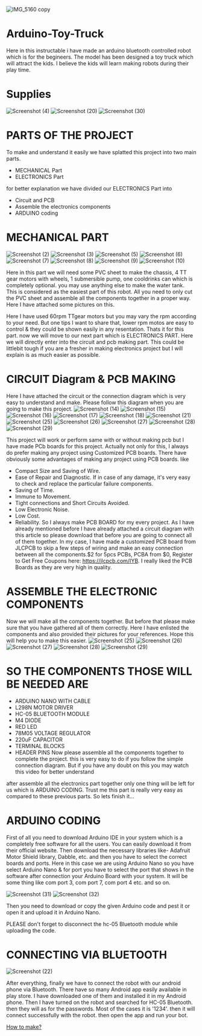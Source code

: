 ![IMG_5160 copy](https://user-images.githubusercontent.com/79990158/206907915-6d815878-6ab4-4279-b4b3-8bad848b99c9.jpg)

# Arduino-Toy-Truck
Here in this instructable i have made an arduino bluetooth controlled robot which is for the begineers. The model has been designed a toy truck which will attract the kids. I believe the kids will learn making robots during their play time.
# Supplies
![Screenshot (4)](https://user-images.githubusercontent.com/79990158/206906890-bd80428f-70f4-427c-890a-3a5051372992.png)
![Screenshot (20)](https://user-images.githubusercontent.com/79990158/206906893-3149f795-6b97-44fc-9fcb-36d0bfdcd6d9.png)
![Screenshot (30)](https://user-images.githubusercontent.com/79990158/206906894-de174424-f05f-4da9-960f-5ad2c75f0f38.png)

# PARTS OF THE PROJECT
To make and understand it easily we have splatted this project into two main parts.

* MECHANICAL Part
* ELECTRONICS Part

for better explanation we have divided our ELECTRONICS Part into

* Circuit and PCB
* Assemble the electronics components
* ARDUINO coding

# MECHANICAL PART
![Screenshot (2)](https://user-images.githubusercontent.com/79990158/206907180-e0564647-5d9f-47d3-9c3f-3dbc90095b30.png)
![Screenshot (3)](https://user-images.githubusercontent.com/79990158/206907189-99231c35-44b9-4ff6-8124-1f5d01ae4720.png)
![Screenshot (5)](https://user-images.githubusercontent.com/79990158/206907192-35defe82-bb02-464a-960f-7af826a2bd44.png)
![Screenshot (6)](https://user-images.githubusercontent.com/79990158/206907197-7d28e561-5704-42ba-ab9c-596a524fe624.png)
![Screenshot (7)](https://user-images.githubusercontent.com/79990158/206907201-67b6a95a-ee63-4f08-ade3-233765d9e252.png)
![Screenshot (8)](https://user-images.githubusercontent.com/79990158/206907205-485c9757-ae7f-4916-87eb-c9d5ba28e8b0.png)
![Screenshot (9)](https://user-images.githubusercontent.com/79990158/206907207-12300592-960c-435f-80de-6420717ee124.png)
![Screenshot (10)](https://user-images.githubusercontent.com/79990158/206907208-0df3e7ea-1551-4bf5-8495-70cefae89d3d.png)

Here in this part we will need some PVC sheet to make the chassis, 4 TT gear motors with wheels, 1 submersible pump, one cooldrinks can which is completely optional. you may use anything else to make the water tank. This is considered as the easiest part of this robot. All you need to only cut the PVC sheet and assemble all the components together in a proper way. Here I have attached some pictures on this.

Here I have used 60rpm TTgear motors but you may vary the rpm according to your need. But one tips I want to share that, lower rpm motos are easy to control & they could be shown easily in any resentation. Thats it for this part. now we will move to our next part which is ELECTRONICS PART. Here we will directly enter into the circuit and pcb making part. This could be littlebit tough if you are a fresher in making electronics project but I will explain is as much easier as possible.

# CIRCUIT Diagram & PCB MAKING

Here I have attached the circuit or the connection diagram which is very easy to understand and make. Please follow this diagram when you are going to make this project.
![Screenshot (14)](https://user-images.githubusercontent.com/79990158/206907280-566a1de1-d284-405c-a70f-cd9c6ca129dd.png)
![Screenshot (15)](https://user-images.githubusercontent.com/79990158/206907283-68e91ed8-bff0-474f-b60a-9f1371b9e4fc.png)
![Screenshot (16)](https://user-images.githubusercontent.com/79990158/206907286-d89fad83-abda-4cb9-9a1e-2b9a15262b32.png)
![Screenshot (17)](https://user-images.githubusercontent.com/79990158/206907288-1e7c4ae9-ce56-466c-9ba8-40fa8a8feb85.png)
![Screenshot (18)](https://user-images.githubusercontent.com/79990158/206907291-320973e6-1a96-4b07-9065-4aabbe20e62e.png)
![Screenshot (21)](https://user-images.githubusercontent.com/79990158/206907293-8fb26363-b8eb-4141-bbc0-882d3d7217e5.png)
![Screenshot (25)](https://user-images.githubusercontent.com/79990158/206907296-6a23befc-30eb-42fa-ba84-441d0d4a2b98.png)
![Screenshot (26)](https://user-images.githubusercontent.com/79990158/206907300-066e2022-22a8-4a34-b165-429e894bd308.png)
![Screenshot (27)](https://user-images.githubusercontent.com/79990158/206907301-9dbe20f0-aa83-4210-b13f-19a13a71a6dc.png)
![Screenshot (28)](https://user-images.githubusercontent.com/79990158/206907304-3f2698d4-b7d3-406c-ad35-2cc8fc450697.png)
![Screenshot (29)](https://user-images.githubusercontent.com/79990158/206907305-0fad7fca-9436-4be7-aee7-ed34715f78ed.png)

This project will work or perform same with or without making pcb but I have made PCb boards for this project. Actually not only for this, I always do prefer making any project using Customized PCB boards. There have obviously some advantages of making any project using PCB boards. like

* Compact Size and Saving of Wire.
* Ease of Repair and Diagnostic. If in case of any damage, it's very easy to check and replace the particular failure components.
* Saving of Time.
* Immune to Movement.
* Tight connections and Short Circuits Avoided.
* Low Electronic Noise.
* Low Cost.
* Reliability.
So I always make PCB BOARD for my every project. As I have already mentioned before I have already attached a circuit diagram with this article so please download that before you are going to connect all of them together. In my case, I have made a customized PCB board from JLCPCB to skip a few steps of wiring and make an easy connection between all the components.$2 for 5pcs PCBs, PCBA from $0, Register to Get Free Coupons here: https://jlcpcb.com/IYB. I really liked the PCB Boards as they are very high in quality.

# ASSEMBLE THE ELECTRONIC COMPONENTS
Now we will make all the components together. But before that please make sure that you have gathered all of them correctly. Here I have enlisted the components and also provided their pictures for your references. Hope this will help you to make this easier.
![Screenshot (25)](https://user-images.githubusercontent.com/79990158/206907492-02b3ea1d-767f-48df-b50d-6d59f5e8bee3.png)
![Screenshot (26)](https://user-images.githubusercontent.com/79990158/206907503-1abaf805-ad57-4cb6-b3b4-f75ff1cc07b0.png)
![Screenshot (27)](https://user-images.githubusercontent.com/79990158/206907507-02734bec-e7d2-4b4f-b74a-d73511c67f70.png)
![Screenshot (28)](https://user-images.githubusercontent.com/79990158/206907518-059b37e5-427c-4a1c-8c7c-74507ad03f95.png)
![Screenshot (29)](https://user-images.githubusercontent.com/79990158/206907527-c3a6ed63-2ace-4c15-9559-c9dfb0e6d853.png)

# SO THE COMPONENTS THOSE WILL BE NEEDED ARE
* ARDUINO NANO WITH CABLE
* L298N MOTOR DRIVER
* HC-05 BLUETOOTH MODULE
* M4 DIODE
* RED LED
* 78M05 VOLTAGE REGULATOR
* 220uF CAPACITOR
* TERMINAL BLOCKS
* HEADER PINS
Now please assemble all the components together to complete the project. this is very easy to do if you follow the simple connection diagram. But if you have any doubt on this you may watch this video for better understand

after assemble all the electronics part together only one thing will be left for us which is ARDUINO CODING. Trust me this part is really very easy as compared to these previous parts. So lets finish it...

# ARDUINO CODING
First of all you need to download Arduino IDE in your system which is a completely free software for all the users. You can easily download it from their official website. Then download the necessary libraries like- Adafruit Motor Shield library, Dabble, etc. and then you have to select the correct boards and ports. Here in this case we are using Arduino Nano so you have select Arduino Nano & for port you have to select the port that shows in the software after connection your Arduino Board with your system. It will be some thing like com port 3, com port 7, com port 4 etc. and so on.

![Screenshot (31)](https://user-images.githubusercontent.com/79990158/206907606-34df308d-8b36-4843-a765-a678ae217b25.png)
![Screenshot (32)](https://user-images.githubusercontent.com/79990158/206907609-baafbbd7-195b-4cab-ae7d-068b7750797f.png)

Then you need to download or copy the given Arduino code and pest it or open it and upload it in Arduino Nano.

PLEASE don't forget to disconnect the hc-05 Bluetooth module while uploading the code.

# CONNECTING VIA BLUETOOTH
![Screenshot (22)](https://user-images.githubusercontent.com/79990158/206907674-d8c69871-3871-4aba-83e9-18375889fceb.png)

After everything, finally we have to connect the robot with our android phone via Bluetooth. There have so many Android app easily available in play store. I have downloaded one of them and installed it in my Android phone. Then I have turned on the robot and searched for HC-05 Bluetooth. then they will as for the passwords. Most of the cases it is '1234'. then it will connect successfully with the robot. then open the app and run your bot.


[How to make?](https://www.youtube.com/watch?v=ZM-ibpY_LpM)
